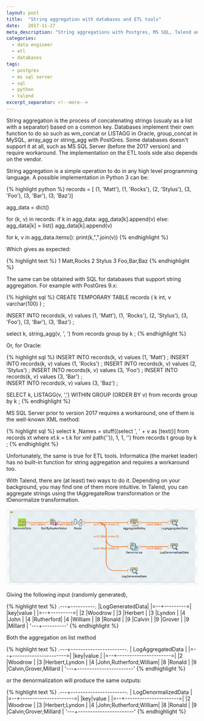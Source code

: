 ```yaml
---
layout: post
title:  "String aggregation with databases and ETL tools"
date:   2017-11-27
meta_description: "String aggregations with Postgres, MS SQL, Talend and Informatica, a naive implementation in Python"
categories: 
  - data engineer
  - etl
  - databases
tags:
  - postgres
  - ms sql server
  - sql
  - python
  - talend
excerpt_separator: <!--more-->
---
```


String aggregation is the process of concatenating strings (usualy as a list with a separator) based on a common key. Databases implement their own function to do so such as wm_concat or LISTAGG in Oracle, group_concat in MySQL, array_agg or string_agg with PostGres. Some databases doesn't support it at all, such as MS SQL Server (before the 2017 version) and require workaround. The implementation on the ETL tools side also depends on the vendor.  

<!--more-->

String aggregation is a simple operation to do in any high level programming language. A possible implementation in Python 3 can be:

{% highlight python %} 
records = [
(1, 'Matt'),
(1, 'Rocks'),
(2, 'Stylus'),
(3, 'Foo'),
(3, 'Bar'),
(3, 'Baz')]

agg_data = dict()

for (k, v) in records:
  if k in agg_data:
    agg_data[k].append(v)
  else:
    agg_data[k] = list()
    agg_data[k].append(v)

for k, v in agg_data.items():
  print(k,",".join(v))
{% endhighlight %}

Which gives as expected:

{% highlight text %} 
1 Matt,Rocks
2 Stylus
3 Foo,Bar,Baz
{% endhighlight %}


The same can be obtained with SQL for databases that support string aggregation. For example with PostGres 9.x:

{% highlight sql %} 
CREATE TEMPORARY TABLE records 
(
  k int,
  v varchar(100)
) ;

INSERT INTO records(k, v)
values
(1, 'Matt'),
(1, 'Rocks'),
(2, 'Stylus'),
(3, 'Foo'),
(3, 'Bar'),
(3, 'Baz') ;

select k, string_agg(v, ', ') from records group by k ;
{% endhighlight %}

Or, for Oracle:

{% highlight sql %} 
INSERT INTO records(k, v) values (1, 'Matt')   ;
INSERT INTO records(k, v) values (1, 'Rocks')  ;
INSERT INTO records(k, v) values (2, 'Stylus') ;
INSERT INTO records(k, v) values (3, 'Foo')    ;
INSERT INTO records(k, v) values (3, 'Bar')    ;  
INSERT INTO records(k, v) values (3, 'Baz')    ;

SELECT 
k, 
LISTAGG(v, ',') WITHIN GROUP (ORDER BY v)
from records
group by k ;
{% endhighlight %}

MS SQL Server prior to version 2017 requires a workaround, one of them is the well-known XML method:

{% highlight sql %} 
select  k
        ,Names = stuff((select ', ' + v as [text()]
        from records xt
        where xt.k = t.k
        for xml path('')), 1, 1, '')
from records t
group by k ;
{% endhighlight %}

Unfortunately, the same is true for ETL tools. Informatica (the market leader) has no built-in function for string aggregation and requires a workaround too.

With Talend, there are (at least) two ways to do it. Depending on your background, you may find one of them more intuitive. In Talend, you can aggregate strings using the tAggregateRow transformation or the tDenormalize transformation. 


![Example of a string aggregation with Talend](/images/string-aggregate/string_aggregate_job_talend.png)


Giving the following input (randomly generated),

{% highlight text %} 
.---+----------.
|LogGeneratedData|
|=--+---------=|
|key|value     |
|=--+---------=|
|2  |Woodrow   |
|3  |Herbert   |
|3  |Lyndon    |
|4  |John      |
|4  |Rutherford|
|4  |William   |
|8  |Ronald    |
|9  |Calvin    |
|9  |Grover    |
|9  |Millard   |
'---+----------'
{% endhighlight %}

Both the aggregation on list method

{% highlight text %} 
.---+-----------------------.
|     LogAggregatedData     |
|=--+----------------------=|
|key|value                  |
|=--+----------------------=|
|2  |Woodrow                |
|3  |Herbert,Lyndon         |
|4  |John,Rutherford,William|
|8  |Ronald                 |
|9  |Calvin,Grover,Millard  |
'---+-----------------------'
{% endhighlight %}

or the denormalization will produce the same outputs:

{% highlight text %} 
.---+-----------------------.
|    LogDenormalizedData    |
|=--+----------------------=|
|key|value                  |
|=--+----------------------=|
|2  |Woodrow                |
|3  |Herbert;Lyndon         |
|4  |John;Rutherford;William|
|8  |Ronald                 |
|9  |Calvin;Grover;Millard  |
'---+-----------------------'
{% endhighlight %}

